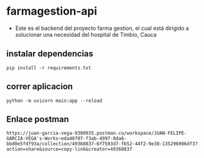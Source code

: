 # farmagestion-api
- Este es el backend del proyecto farma gestion, el cual está dirigido a solucionar una necesidad del hospital de Timbio, Cauca

## instalar dependencias
`pip install -r requirements.txt`

## correr aplicacion
`python -m uvicorn main:app --reload`

## Enlace postman
`https://juan-garcia-vega-9380935.postman.co/workspace/JUAN-FELIPE-GARCIA-VEGA's-Works~eda48f07-f3ab-4997-8da6-bbd0e5fdf93a/collection/49368837-6f7593d7-fb52-44f2-9e38-135296986df3?action=share&source=copy-link&creator=49368837`

